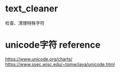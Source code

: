 # text_cleaner


检查、清理特殊字符



# unicode字符 reference
https://www.unicode.org/charts/
https://www.ssec.wisc.edu/~tomw/java/unicode.html

